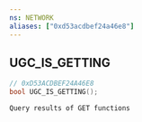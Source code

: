 ```yaml
---
ns: NETWORK
aliases: ["0xd53acdbef24a46e8"]
---
```

## UGC_IS_GETTING

```c
// 0xD53ACDBEF24A46E8
bool UGC_IS_GETTING();
```

```
Query results of GET functions
```
